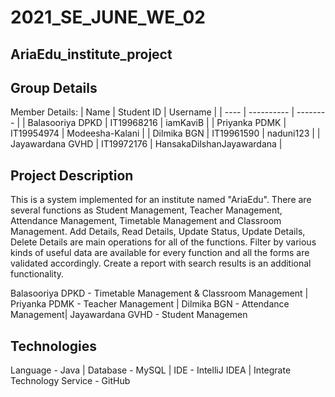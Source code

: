 # 2021_SE_JUNE_WE_02
## AriaEdu_institute_project

## Group Details
Member Details:
| Name | Student ID | Username |
| ---- | ---------- | -------- |
| Balasooriya DPKD | IT19968216 | iamKaviB |
| Priyanka PDMK | IT19954974 | Modeesha-Kalani |
| Dilmika BGN | IT19961590 | naduni123 |
| Jayawardana GVHD | IT19972176 | HansakaDilshanJayawardana | 

## Project Description
This is a system implemented for an institute named "AriaEdu". There are several functions as Student Management, Teacher Management, Attendance Management, Timetable Management and Classroom Management. Add Details, Read Details, Update Status, Update Details, Delete Details are main operations for all of the functions. Filter by various kinds of useful data are available for every function and all the forms are validated accordingly. Create a report with search results is an additional functionality. 

Balasooriya DPKD - Timetable Management & Classroom Management | Priyanka PDMK - Teacher Management | Dilmika BGN - Attendance Management| Jayawardana GVHD - Student Managemen

## Technologies
Language - Java | Database - MySQL | IDE - IntelliJ IDEA | Integrate Technology Service - GitHub
